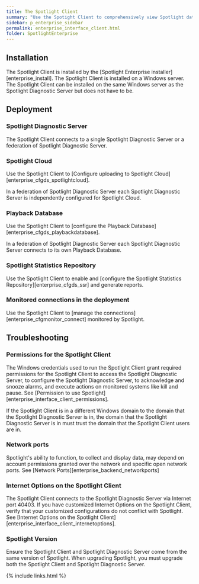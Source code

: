 ```yaml
---
title: The Spotlight Client
summary: "Use the Spotight Client to comprehensively view Spotlight data and configure Spotlight."
sidebar: p_enterprise_sidebar
permalink: enterprise_interface_client.html
folder: SpotlightEnterprise
---
```


## Installation

The Spotlight Client is installed by the [Spotlight Enterprise installer][enterprise_install]. The Spotlight Client is installed on a Windows server. The Spotlight Client can be installed on the same Windows server as the Spotlight Diagnostic Server but does not have to be.

## Deployment

### Spotlight Diagnostic Server

The Spotlight Client connects to a single Spotlight Diagnostic Server or a federation of Spotlight Diagnostic Server.

### Spotlight Cloud

Use the Spotlight Client to [Configure uploading to Spotlight Cloud][enterprise_cfgds_spotlightcloud].

In a federation of Spotlight Diagnostic Server each Spotlight Diagnostic Server is independently configured for Spotlight Cloud.

### Playback Database

Use the Spotlight Client to [configure the Playback Database][enterprise_cfgds_playbackdatabase].

In a federation of Spotlight Diagnostic Server each Spotlight Diagnostic Server connects to its own Playback Database.

### Spotlight Statistics Repository

Use the Spotlight Client to enable and [configure the Spotlight Statistics Repository][enterprise_cfgds_ssr] and generate reports.


### Monitored connections in the deployment

Use the Spotlight Client to [manage the connections][enterprise_cfgmonitor_connect] monitored by Spotlight.


## Troubleshooting

### Permissions for the Spotlight Client

The Windows credentials used to run the Spotlight Client grant required permissions for the Spotlight Client to access the Spotlight Diagnostic Server, to configure the Spotlight Diagnostic Server, to acknowledge and snooze alarms, and execute actions on monitored systems like kill and pause. See [Permission to use Spotlight][enterprise_interface_client_permissions].

If the Spotlight Client is in a different Windows domain to the domain that the Spotlight Diagnostic Server is in, the domain that the Spotlight Diagnostic Server is in must trust the domain that the Spotlight Client users are in.

### Network ports

Spotlight's ability to function, to collect and display data, may depend on account permissions granted over the network and specific open network ports. See [Network Ports][enterprise_backend_networkports]

### Internet Options on the Spotlight Client

The Spotlight Client connects to the Spotlight Diagnostic Server via Internet port 40403. If you have customized Internet Options on the Spotlight Client, verify that your customized configurations do not conflict with Spotlight. See [Internet Options on the Spotlight Client][enterprise_interface_client_internetoptions].

### Spotlight Version

Ensure the Spotlight Client and Spotlight Diagnostic Server come from the same version of Spotlight. When upgrading Spotlight, you must upgrade both the Spotlight Client and Spotlight Diagnostic Server.



{% include links.html %}
